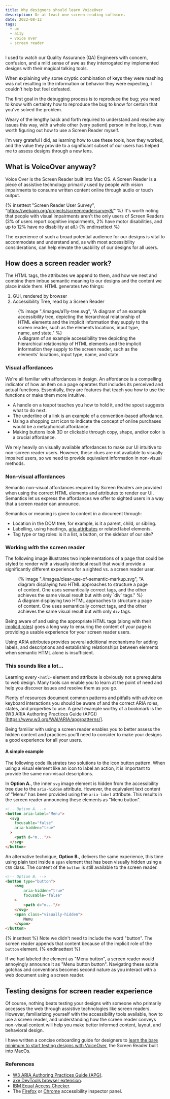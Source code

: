 ```yaml
---
title: Why designers should learn VoiceOver
description: Or at least one screen reading software.
date: 2022-08-12
tags:
  - ux
  - a11y
  - voice over
  - screen reader
---
```


I used to watch our Quality Assurance (QA) Engineers with concern, confusion, and a mild sense of awe as they interrogated my implemented designs with their magical talking tools.

When explaining why some cryptic combination of keys they were mashing was not resulting in the information or behavior they were expecting, I couldn't help but feel defeated. 

The first goal in the debugging process is to reproduce the bug; you need to know with certainty how to reproduce the bug to know for certain that you've solved the problem.

Weary of the lengthy back and forth required to understand and resolve any issues this way, with a whole other (very patient) person in the loop, it was worth figuring out how to use a Screen Reader myself. 

I'm very grateful I did, as learning how to use these tools, how they worked, and the value they provide to a significant subset of our users has helped me to assess designs through a new lens. 

## What is VoiceOver anyway?

Voice Over is the Screen Reader built into Mac OS. A Screen Reader is a piece of assistive technology primarily used by people with vision impairments to consume written content online through audio or touch output.

{% insettext "Screen Reader User Survey", "https://webaim.org/projects/screenreadersurvey8/" %}
It's worth noting that people with visual impairments aren't the only users of Screen Readers (3% of users report cognitive impairments, 2% have motor disabilities, and up to 12% have no disability at all.)
{% endinsettext %}

The experience of such a broad potential audience for our designs is vital to accommodate and understand and, as with most accessibility considerations, can help elevate the usability of our designs for all users. 

## How does a screen reader work?

The HTML tags, the attributes we append to them, and how we nest and combine them imbue semantic meaning to our designs and the content we place inside them. HTML generates two things:
1. GUI, rendered by browser
2. Accessibility Tree, read by a Screen Reader

<figure class="u-bleed-container:medium">
  {% image "./images/a11y-tree.svg", "A diagram of an example accessibility tree, depicting the hierarchical relationship of HTML elements and the implicit information they supply to the screen reader, such as the elements locations, input type, name, and state." %}
  <figcaption>A diagram of an example accessibility tree depicting the hierarchical relationship of HTML elements and the implicit information they supply to the screen reader, such as the elements' locations, input type, name, and state.</figcaption>
</figure> 

### Visual affordances

We're all familiar with affordances in design. An affordance is a compelling indicator of how an item on a page operates that includes its perceived and actual functions. Essentially, they are features that teach you how to use the functions or make them more intuitive.
- A handle on a teapot teaches you how to hold it, and the spout suggests what to do next.
- The underline of a link is an example of a convention-based affordance.
- Using a shopping cart icon to indicate the concept of online purchases would be a metaphorical affordance.
- Making buttons look 3D or clickable through copy, shape, and/or color is a crucial affordance.

We rely heavily on visually available affordances to make our UI intuitive to non-screen reader users. However, these clues are not available to visually impaired users, so we need to provide equivalent information in non-visual methods.

### Non-visual affordances

Semantic non-visual affordances required by Screen Readers are provided when using the correct HTML elements and attributes to render our UI. Semantics let us express the affordances we offer to sighted users in a way that a screen reader can announce.

Semantics or meaning is given to content in a document through:
- Location in the DOM tree, for example, is it a parent, child, or sibling.
- Labelling, using headings, [aria attributes](https://developer.mozilla.org/en-US/docs/Web/Accessibility/ARIA/Attributes) or related label elements.
- Tag type or tag roles: is it a list, a button, or the sidebar of our site?

### Working *with* the screen reader

The following image illustrates two implementations of a page that could be styled to render with a visually identical result that would provide a significantly different experience for a sighted vs. a screen reader user.

<figure class="u-bleed-container:medium">
  {% image "./images/clear-use-of-semantic-markup.svg", "A diagram displaying two HTML approaches to structure a page of content. One uses semantically correct tags, and the other achieves the same visual result but with only `div` tags." %}
  <figcaption>A diagram displaying two HTML approaches to structure a page of content. One uses semantically correct tags, and the other achieves the same visual result but with only <code>div</code> tags.</figcaption>
</figure>

Being aware of and using the appropriate HTML tags (along with their [implicit roles](https://developer.mozilla.org/en-US/docs/Web/Accessibility/ARIA/Roles)) goes a long way to ensuring the content of your page is providing a usable experience for your screen reader users.

Using ARIA attributes provides several additional mechanisms for adding labels, and descriptions and establishing relationships between elements when semantic HTML alone is insufficient.

### This sounds like a lot...
 
Learning every `<hmtl>` element and attribute is obviously not a prerequisite to web design. Many tools can enable you to learn at the point of need and help you discover issues and resolve them as you go.

Plenty of resources document common patterns and pitfalls with advice on keyboard interactions you should be aware of and the correct ARIA roles, states, and properties to use. A great example worthy of a bookmark is the (W3 ARIA Authoring Practices Guide (APG))[https://www.w3.org/WAI/ARIA/apg/patterns/].

Being familiar with using a screen reader enables you to better assess the hidden content and practices you'll need to consider to make your designs a good experience for all your users.

#### A simple example

The following code illustrates two solutions to the icon button pattern. When using a visual element like an icon to label an action, it is important to provide the same non-visual descriptions.

In **Option A.**, the inner `svg` image element is hidden from the accessibility tree due to the `aria-hidden` attribute. However, the equivalent text content of "Menu" has been provided using the `aria-label` attribute. This results in the screen reader announcing these elements as "Menu button".

```html
<!-- Option A. -->
<button aria-label="Menu">
  <svg 
    focusable="false" 
    aria-hidden="true"
  >
    <path d="m..."/>
  </svg>
</button>
```

An alternative technique, **Option B.**, delivers the same experience, this time using plain text inside a `span` element that has been visually hidden using a `CSS` class. The content of the `button` is still available to the screen reader.

```html
<!-- Option B. -->
<button type="button">
    <svg
        aria-hidden="true"
        focusable="false"
    >
        <path d="m..."/>
    </svg>
    <span class="visually-hidden">
        Menu
    </span>
</button>
```

{% insettext %}
Note we didn't need to include the word "button". The screen reader appends that content because of the implicit role of the `button` element. 
{% endinsettext %}

If we had labeled the element as "Menu button", a screen reader would annoyingly announce it as "Menu button button". Navigating these subtle gotchas and conventions becomes second nature as you interact with a web document using a screen reader.

## Testing designs for screen reader experience

Of course, nothing beats testing your designs with someone who primarily accesses the web through assistive technologies like screen readers. However, familiarizing yourself with the accessibility tools available, how to use a screen reader, and understanding how the screen reader conveys non-visual content will help you make better informed content, layout, and behavioral design.

I have written a concise onboarding guide for designers to [learn the bare minimum to start testing designs with VoiceOver](../how-to-get-started-with-voice-over), the Screen Reader built into MacOs. 

### References
- [W3 ARIA Authoring Practices Guide (APG)](https://www.w3.org/WAI/ARIA/apg/patterns/).
- [axe DevTools browser extension](https://www.deque.com/axe/devtools/chrome-browser-extension/).
- [IBM Equal Access Checker](https://www.ibm.com/able/toolkit/tools).
- The [Firefox](https://firefox-source-docs.mozilla.org/devtools-user/accessibility_inspector/) or [Chrome](https://developer.chrome.com/docs/devtools/accessibility/reference/#pane) accessibility inspector panel.
